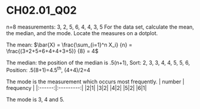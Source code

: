 # CH02.01_Q02 #

n=8 measurements: 3, 2, 5, 6, 4, 4, 3, 5
For the data set, calculate the mean, the median, and the mode. Locate the measures on a dotplot.

The mean: $\bar{X} = \frac{\sum_{i=1}^n X_i} {n} = \frac{(3+2+5+6+4+4+3+5)} {8} = 4$

The median: the position of the median is .5(n+1), Sort: 2, 3, 3, 4, 4, 5, 5, 6, Position: .5(8+1)=4.5<sup>th</sup>, (4+4)/2=4

The mode is the measurement which occurs most frequently.
| number | frequency |
|:------:|:---------:|
|2|1|
|3|2|
|4|2|
|5|2|
|6|1|

The mode is 3, 4 and 5.
